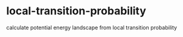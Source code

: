 # local-transition-probability
calculate potential energy landscape from local transition probability
